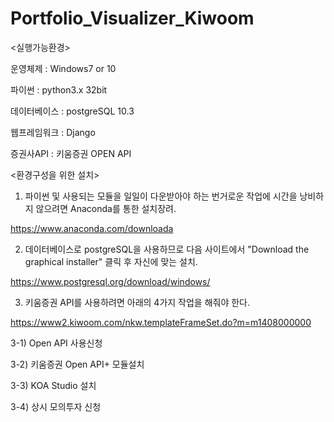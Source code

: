 # Portfolio_Visualizer_Kiwoom

<실행가능환경>

운영체제 : Windows7 or 10

파이썬 : python3.x 32bit

데이터베이스 : postgreSQL 10.3

웹프레임워크 : Django

증권사API : 키움증권 OPEN API



<환경구성을 위한 설치>

1. 파이썬 및 사용되는 모듈을 일일이 다운받아야 하는 번거로운 작업에 시간을 낭비하지 않으려면 Anaconda를 통한 설치장려.

https://www.anaconda.com/downloada


2. 데이터베이스로 postgreSQL을 사용하므로 다음 사이트에서 "Download the graphical installer" 클릭 후 자신에 맞는 설치.

https://www.postgresql.org/download/windows/


3. 키움증권 API를 사용하려면 아래의 4가지 작업을 해줘야 한다.

https://www2.kiwoom.com/nkw.templateFrameSet.do?m=m1408000000

3-1) Open API 사용신청

3-2) 키움증권 Open API+ 모듈설치

3-3) KOA Studio 설치

3-4) 상시 모의투자 신청
